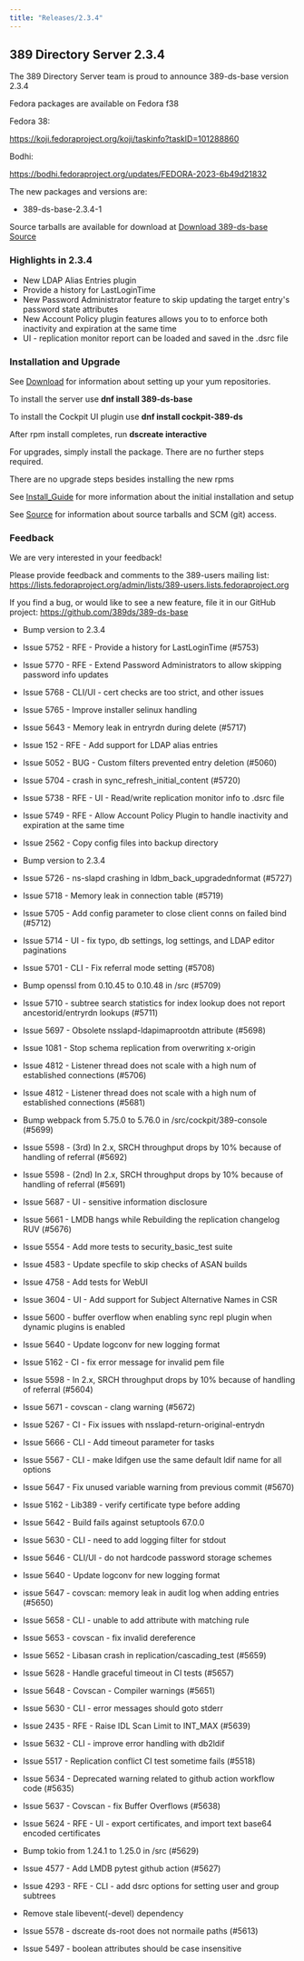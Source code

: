 ```yaml
---
title: "Releases/2.3.4"
---
```


389 Directory Server 2.3.4
-----------------------------

The 389 Directory Server team is proud to announce 389-ds-base version 2.3.4

Fedora packages are available on Fedora f38

Fedora 38:

<https://koji.fedoraproject.org/koji/taskinfo?taskID=101288860>

Bodhi:

<https://bodhi.fedoraproject.org/updates/FEDORA-2023-6b49d21832>

The new packages and versions are:

- 389-ds-base-2.3.4-1

Source tarballs are available for download at [Download 389-ds-base Source](https://github.com/389ds/389-ds-base/archive/389-ds-base-2.3.4.tar.gz)

### Highlights in 2.3.4

- New LDAP Alias Entries plugin
- Provide a history for LastLoginTime
- New Password Administrator feature to skip updating the target entry's password state attributes
- New Account Policy plugin features allows you to to enforce both inactivity and expiration at the same time
- UI - replication monitor report can be loaded and saved in the .dsrc file

### Installation and Upgrade 

See [Download](../download.html) for information about setting up your yum repositories.

To install the server use **dnf install 389-ds-base**

To install the Cockpit UI plugin use **dnf install cockpit-389-ds**

After rpm install completes, run **dscreate interactive**

For upgrades, simply install the package.  There are no further steps required.

There are no upgrade steps besides installing the new rpms 

See [Install\_Guide](../howto/howto-install-389.html) for more information about the initial installation and setup

See [Source](../development/source.html) for information about source tarballs and SCM (git) access.

### Feedback

We are very interested in your feedback!

Please provide feedback and comments to the 389-users mailing list: <https://lists.fedoraproject.org/admin/lists/389-users.lists.fedoraproject.org>

If you find a bug, or would like to see a new feature, file it in our GitHub project: <https://github.com/389ds/389-ds-base>
- Bump version to 2.3.4
- Issue 5752 - RFE - Provide a history for LastLoginTime (#5753)
- Issue 5770 - RFE - Extend Password Administrators to allow skipping password info updates
- Issue 5768 - CLI/UI - cert checks are too strict, and other issues
- Issue 5765 - Improve installer selinux handling
- Issue 5643 - Memory leak in entryrdn during delete (#5717)
- Issue 152  - RFE - Add support for LDAP alias entries
- Issue 5052 - BUG - Custom filters prevented entry deletion (#5060)
- Issue 5704 - crash in sync_refresh_initial_content (#5720)
- Issue 5738 - RFE - UI - Read/write replication monitor info to .dsrc file
- Issue 5749 - RFE - Allow Account Policy Plugin to handle inactivity and expiration at the same time
- Issue 2562 - Copy config files into backup directory

- Bump version to 2.3.4
- Issue 5726 - ns-slapd crashing in ldbm_back_upgradednformat (#5727)
- Issue 5718 - Memory leak in connection table (#5719)
- Issue 5705 - Add config parameter to close client conns on failed bind (#5712)
- Issue 5714 - UI - fix typo, db settings, log settings, and LDAP editor paginations
- Issue 5701 - CLI - Fix referral mode setting (#5708)
- Bump openssl from 0.10.45 to 0.10.48 in /src (#5709)
- Issue 5710 - subtree search statistics for index lookup does not report ancestorid/entryrdn lookups (#5711)
- Issue 5697 - Obsolete nsslapd-ldapimaprootdn attribute (#5698)
- Issue 1081 - Stop schema replication from overwriting x-origin
- Issue 4812 - Listener thread does not scale with a high num of established connections (#5706)
- Issue 4812 - Listener thread does not scale with a high num of established connections (#5681)
- Bump webpack from 5.75.0 to 5.76.0 in /src/cockpit/389-console (#5699)
- Issue 5598 - (3rd) In 2.x, SRCH throughput drops by 10% because of handling of referral (#5692)
- Issue 5598 - (2nd) In 2.x, SRCH throughput drops by 10% because of handling of referral (#5691)
- Issue 5687 - UI - sensitive information disclosure
- Issue 5661 - LMDB hangs while Rebuilding the replication changelog RUV (#5676)
- Issue 5554 - Add more tests to security_basic_test suite
- Issue 4583 - Update specfile to skip checks of ASAN builds
- Issue 4758 - Add tests for WebUI
- Issue 3604 - UI - Add support for Subject Alternative Names in CSR
- Issue 5600 - buffer overflow when enabling sync repl plugin when dynamic plugins is enabled
- Issue 5640 - Update logconv for new logging format
- Issue 5162 - CI - fix error message for invalid pem file
- Issue 5598 - In 2.x, SRCH throughput drops by 10% because of handling of referral (#5604)
- Issue 5671 - covscan - clang warning (#5672)
- Issue 5267 - CI - Fix issues with nsslapd-return-original-entrydn
- Issue 5666 - CLI - Add timeout parameter for tasks
- Issue 5567 - CLI - make ldifgen use the same default ldif name for all options
- Issue 5647 - Fix unused variable warning from previous commit (#5670)
- Issue 5162 - Lib389 - verify certificate type before adding
- Issue 5642 - Build fails against setuptools 67.0.0
- Issue 5630 - CLI - need to add logging filter for stdout
- Issue 5646 - CLI/UI - do not hardcode password storage schemes
- Issue 5640 - Update logconv for new logging format
- issue 5647 - covscan: memory leak in audit log when adding entries (#5650)
- Issue 5658 - CLI - unable to add attribute with matching rule
- Issue 5653 - covscan - fix invalid dereference
- Issue 5652 - Libasan crash in replication/cascading_test (#5659)
- Issue 5628 - Handle graceful timeout in CI tests (#5657)
- Issue 5648 - Covscan - Compiler warnings (#5651)
- Issue 5630 - CLI - error messages should goto stderr
- Issue 2435 - RFE - Raise IDL Scan Limit to INT_MAX (#5639)
- Issue 5632 - CLI - improve error handling with db2ldif
- Issue 5517 - Replication conflict CI test sometime fails (#5518)
- Issue 5634 - Deprecated warning related to github action workflow code (#5635)
- Issue 5637 - Covscan - fix Buffer Overflows (#5638)
- Issue 5624 - RFE - UI - export certificates, and import text base64 encoded certificates
- Bump tokio from 1.24.1 to 1.25.0 in /src (#5629)
- Issue 4577 - Add LMDB pytest github action (#5627)
- Issue 4293 - RFE - CLI - add dsrc options for setting user and group subtrees
- Remove stale libevent(-devel) dependency
- Issue 5578 - dscreate ds-root does not normaile paths (#5613)
- Issue 5497 - boolean attributes should be case insensitive


